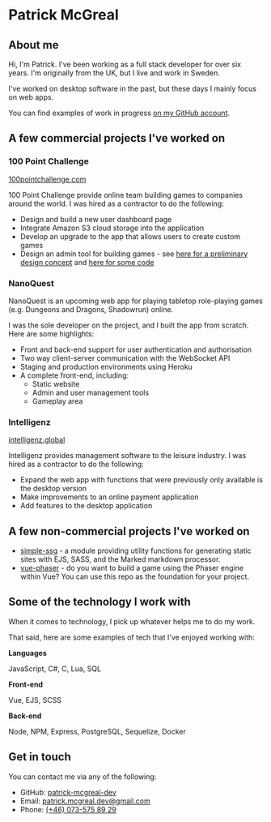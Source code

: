# Patrick McGreal

## About me

Hi, I'm Patrick. I've been working as a full stack developer for over six years. I'm originally from the UK, but I live and work in Sweden.

I've worked on desktop software in the past, but these days I mainly focus on web apps.

You can find examples of work in progress [on my GitHub account](https://github.com/patrick-mcgreal-dev).

## A few commercial projects I've worked on

### 100 Point Challenge

[100pointchallenge.com](https://www.100pointchallenge.com/)

100 Point Challenge provide online team building games to companies around the world. I was hired as a contractor to do the following:

- Design and build a new user dashboard page
- Integrate Amazon S3 cloud storage into the application
- Develop an upgrade to the app that allows users to create custom games
- Design an admin tool for building games - see [here for a preliminary design concept](https://patrick-mcgreal-dev.github.io/opc-game-builder/) and [here for some code](https://github.com/patrick-mcgreal-dev/opc-game-builder)

### NanoQuest

NanoQuest is an upcoming web app for playing tabletop role-playing games (e.g. Dungeons and Dragons, Shadowrun) online. 

I was the sole developer on the project, and I built the app from scratch. Here are some highlights:

- Front and back-end support for user authentication and authorisation
- Two way client-server communication with the WebSocket API
- Staging and production environments using Heroku
- A complete front-end, including: 
    - Static website
    - Admin and user management tools
    - Gameplay area

### Intelligenz

[intelligenz.global](https://www.intelligenz.global/)

Intelligenz provides management software to the leisure industry. I was hired as a contractor to do the following:

- Expand the web app with functions that were previously only available is the desktop version
- Make improvements to an online payment application
- Add features to the desktop application

## A few non-commercial projects I've worked on

- [simple-ssg](https://github.com/patrick-mcgreal-dev/simple-ssg) - a module providing utility functions for generating static sites with EJS, SASS, and the Marked markdown processor.
- [vue-phaser](https://github.com/patrick-mcgreal-dev/vue-phaser) - do you want to build a game using the Phaser engine within Vue? You can use this repo as the foundation for your project.

## Some of the technology I work with

When it comes to technology, I pick up whatever helps me to do my work.

That said, here are some examples of tech that I've enjoyed working with:

**Languages**

JavaScript, C#, C, Lua, SQL

**Front-end**

Vue, EJS, SCSS

**Back-end**

Node, NPM, Express, PostgreSQL, Sequelize, Docker

## Get in touch

You can contact me via any of the following:

- GitHub: [patrick-mcgreal-dev](https://github.com/patrick-mcgreal-dev)
- Email: [patrick.mcgreal.dev@gmail.com](mailto:patrick.mcgreal.dev@gmail.com)
- Phone: [(+46) 073-575 89 29](tel:+46735758929)